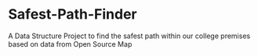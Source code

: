 # Safest-Path-Finder
A Data Structure Project to find the safest path within our college premises based on data from Open Source Map

